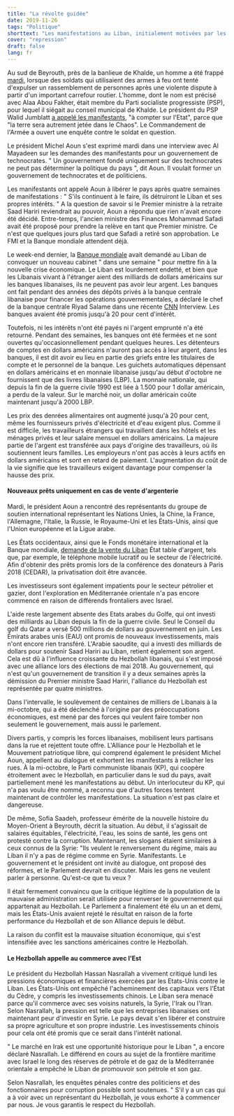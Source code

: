 ```yaml
---
title: "La révolte guidée"
date: 2019-11-26
tags: "Politique"
shorttext: "Les manifestations au Liban, initialement motivées par les besoins sociaux de la population, sont instrumentalisées par les puissances occidentales."
cover: "repression"
draft: false
lang: fr
---
```


Au sud de Beyrouth, près de la banlieue de Khalde, un homme a été frappé
[mardi](http://english.alarabiya.net/en/News/middle-east/2019/11/21/Soldier-who-accused-of-killing-Alaa-Abou-Fakher-in-Lebanon-charged-with-murder.html "Soldier accused of killing Alaa Abou Fakher in Lebanon charged with murder"),
lorsque des soldats qui utilisaient des armes à feu ont tenté
d\'expulser un rassemblement de personnes après une violente dispute à
partir d\'un important carrefour routier. L\'homme, dont le nom est
précisé avec Alaa Abou Fakher, était membre du Parti socialiste
progressiste (PSP), pour lequel il siégait au conseil municipal de
Khalde. Le président du PSP Walid Jumblatt [a appelé les
manifestants](https://en.annahar.com/article/1067460-protesters-honor-alaa-abou-fakher-as-rage-escalates-in-the-streets "Protesters honor Alaa Abou Fakher as rage escalates in the streets"),
"à compter sur l\'Etat", parce que "la terre sera autrement jetée dans
le Chaos". Le Commandement de l\'Armée a ouvert une enquête contre le
soldat en question.

Le président Michel Aoun s\'est exprimé mardi dans une interview avec Al
Mayadeen sur les demandes des manifestants pour un gouvernement de
technocrates. " Un gouvernement fondé uniquement sur des technocrates ne
peut pas déterminer la politique du pays ", dit Aoun. Il voulait former
un gouvernement de technocrates et de politiciens.

Les manifestants ont appelé Aoun à libérer le pays après quatre semaines
de manifestations : " S\'ils continuent à le faire, ils détruiront le
Liban et ses propres intérêts. " A la question de savoir si le Premier
ministre à la retraite Saad Hariri reviendrait au pouvoir, Aoun a
répondu que rien n\'avait encore été décidé. Entre-temps, l\'ancien
ministre des Finances Mohammad Safadi avait été proposé pour prendre la
relève en tant que Premier ministre. Ce n\'est que quelques jours plus
tard que Safadi a retiré son approbation. Le FMI et la Banque mondiale
attendent déjà.

Le week-end dernier, la [Banque mondiale](https://www.reuters.com/article/us-lebanon-protests/world-bank-ready-to-support-lebanon-urges-quick-formation-of-new-cabinet-idUSKBN1XG1LK "World Bank ready to support Lebanon, urges quick formation of new cabinet") avait demandé au Liban de convoquer un nouveau cabinet \" dans une semaine \" pour mettre fin à la nouvelle crise économique. Le Liban est lourdement endetté, et bien que les Libanais vivant à l\'étranger aient des milliards de dollars américains sur les banques libanaises, ils ne
peuvent pas avoir leur argent. Les banques ont fait pendant des années des dépôts privés à la banque centrale libanaise pour financer les opérations gouvernementales, a déclaré le chef de la banque centrale Riyad Salame dans une récente [CNN](https://edition.cnn.com/2019/10/28/middleeast/lebanon-salame-economy-collapse-intl/index.html "Lebanon 'days' away from economic collapse if no political solution to protests found, says central bank governor") Interview. Les banques avaient été promis jusqu\'à 20 pour cent
d\'intérêt.

Toutefois, ni les intérêts n\'ont été payés ni l\'argent emprunté n\'a
été retourné. Pendant des semaines, les banques ont été fermées et ne
sont ouvertes qu\'occasionnellement pendant quelques heures. Les
détenteurs de comptes en dollars américains n\'auront pas accès à leur
argent, dans les banques, il est dit avoir eu lieu en partie des griefs
entre les titulaires de compte et le personnel de la banque. Les
guichets automatiques dépensant en dollars américains et en monnaie
libanaise jusqu\'au début d\'octobre ne fournissent que des livres
libanaises (LBP). La monnaie nationale, qui depuis la fin de la guerre
civile 1990 est liée à 1.500 pour 1 dollar américain, a perdu de la
valeur. Sur le marché noir, un dollar américain coûte maintenant
jusqu\'à 2000 LBP.

Les prix des denrées alimentaires ont augmenté jusqu\'à 20 pour cent,
même les fournisseurs privés d\'électricité et d\'eau exigent plus.
Comme il est difficile, les travailleurs étrangers qui travaillent dans
les hôtels et les ménages privés et leur salaire mensuel en dollars
américains. La majeure partie de l\'argent est transférée aux pays
d\'origine des travailleurs, où ils soutiennent leurs familles. Les
employeurs n\'ont pas accès à leurs actifs en dollars américains et sont
en retard de paiement. L\'augmentation du coût de la vie signifie que
les travailleurs exigent davantage pour compenser la hausse des prix.

#### Nouveaux prêts uniquement en cas de vente d\'argenterie

Mardi, le président Aoun a rencontré des représentants du groupe de
soutien international représentant les Nations Unies, la Chine, la
France, l\'Allemagne, l\'Italie, la Russie, le Royaume-Uni et les
États-Unis, ainsi que l\'Union européenne et la Ligue arabe.

Les États occidentaux, ainsi que le Fonds monétaire international et la
Banque mondiale, [demande de la vente du Liban](/static/downloads/1LBNEA2019001.pdf " INFORMATIONAL ANNEX AND STATEMENT BY THE EXECUTIVE DIRECTOR FOR LEBANON") État table d\'argent, tels que, par exemple, le téléphone mobile lucratif ou le secteur de l\'électricité. Afin d\'obtenir des prêts promis lors de la conférence des donateurs à Paris 2018 (CEDAR), la
privatisation doit être avancée.

Les investisseurs sont également impatients pour le secteur pétrolier et
gazier, dont l\'exploration en Méditerranée orientale n\'a pas encore
commencé en raison de différends frontaliers avec Israel.

L\'aide reste largement absente des Etats arabes du Golfe, qui ont
investi des milliards au Liban depuis la fin de la guerre civile. Seul
le Conseil du golf du Qatar a versé 500 millions de dollars au
gouvernement en juin. Les Émirats arabes unis (EAU) ont promis de
nouveaux investissements, mais n\'ont encore rien transféré. L\'Arabie
saoudite, qui a investi des milliards de dollars pour soutenir Saad
Hariri au Liban, retient également son argent. Cela est dû à
l\'influence croissante du Hezbollah libanais, qui s\'est imposé avec
une alliance lors des élections de mai 2018. Au gouvernement, qui n\'est
qu\'un gouvernement de transition il y a deux semaines après la
démission du Premier ministre Saad Hariri, l\'alliance du Hezbollah est
représentée par quatre ministres.

Dans l\'intervalle, le soulèvement de centaines de milliers de Libanais
à la mi-octobre, qui a été déclenché à l\'origine par des préoccupations
économiques, est mené par des forces qui veulent faire tomber non
seulement le gouvernement, mais aussi le parlement.

Divers partis, y compris les forces libanaises, mobilisent leurs
partisans dans la rue et rejettent toute offre. L\'Alliance pour le
Hezbollah et le Mouvement patriotique libre, qui comprend également le
président Michel Aoun, appellent au dialogue et exhortent les
manifestants à relâcher les rues. À la mi-octobre, le Parti communiste
libanais (KP), qui coopère étroitement avec le Hezbollah, en particulier
dans le sud du pays, avait partiellement mené les manifestations au
début. Un interlocuteur du KP, qui n\'a pas voulu être nommé, a reconnu
que d\'autres forces tentent maintenant de contrôler les manifestations.
La situation n\'est pas claire et dangereuse.

De même, Sofia Saadeh, professeur émérite de la nouvelle histoire du
Moyen-Orient à Beyrouth, décrit la situation. Au début, il s\'agissait
de salaires équitables, l\'électricité, l\'eau, les soins de santé, les
gens ont protesté contre la corruption. Maintenant, les slogans étaient
similaires à ceux connus de la Syrie: "Ils veulent le renversement du
régime, mais au Liban il n\'y a pas de régime comme en Syrie.
Manifestants. Le gouvernement et le président ont invité au dialogue,
ont proposé des réformes, et le Parlement devrait en discuter. Mais les
gens ne veulent parler à personne. Qu\'est-ce que tu veux ?

Il était fermement convaincu que la critique légitime de la population
de la mauvaise administration serait utilisée pour renverser le
gouvernement qui appartenait au Hezbollah. Le Parlement a finalement été
élu un an et demi, mais les États-Unis avaient rejeté le résultat en
raison de la forte performance du Hezbollah et de son Alliance depuis le
début.

La raison du conflit est la mauvaise situation économique, qui s\'est
intensifiée avec les sanctions américaines contre le Hezbollah.

#### Le Hezbollah appelle au commerce avec l\'Est

Le président du Hezbollah Hassan Nasrallah a vivement critiqué lundi les
pressions économiques et financières exercées par les Etats-Unis contre
le Liban. Les États-Unis ont empêché l\'acheminement des capitaux vers
l\'État du Cèdre, y compris les investissements chinois. Le Liban sera
menacé parce qu\'il commerce avec ses voisins naturels, la Syrie,
l\'Irak ou l\'Iran. Selon Nasrallah, la pression est telle que les
entreprises libanaises ont maintenant peur d\'investir en Syrie. Le pays
devait s\'en libérer et construire sa propre agriculture et son propre
industrie. Les investissements chinois pour cela ont été promis que ce
serait dans l\'intérêt national.

" Le marché en Irak est une opportunité historique pour le Liban ", a
encore déclaré Nasrallah. Le différend en cours au sujet de la frontière
maritime avec Israel le long des réserves de pétrole et de gaz de la
Méditerranée orientale a empêché le Liban de promouvoir son pétrole et
son gaz.

Selon Nasrallah, les enquêtes pénales contre des politiciens et des
fonctionnaires pour corruption possible sont soutenues. " S\'il y a un
cas qui a à voir avec un représentant du Hezbollah, je vous exhorte à
commencer par nous. Je vous garantis le respect du Hezbollah.
